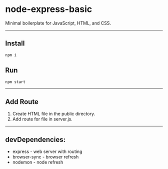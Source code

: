 # node-express-basic

Minimal boilerplate for JavaScript, HTML, and CSS.

---

## Install

`npm i`

## Run

`npm start`

---

## Add Route

1. Create HTML file in the public directory.
2. Add route for file in server.js.

---

## devDependencies:

- express - web server with routing
- browser-sync - browser refresh
- nodemon - node refresh
